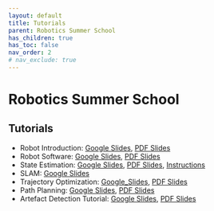 ```yaml
---
layout: default
title: Tutorials
parent: Robotics Summer School
has_children: true
has_toc: false
nav_order: 2
# nav_exclude: true
---
```


# Robotics Summer School

## Tutorials

- Robot Introduction: [Google Slides](#), [PDF Slides](#)
- Robot Software: [Google Slides](#), [PDF Slides](#)
- State Estimation: [Google Slides](#), [PDF Slides](#), [Instructions](./state_estimation_tutorial.md)
- SLAM: [Google Slides](#)
- Trajectory Optimization: [Google_Slides](#), [PDF Slides](#)
- Path Planning: [Google Slides](#), [PDF Slides](#)
- Artefact Detection Tutorial: [Google Slides](#), [PDF Slides](#)
